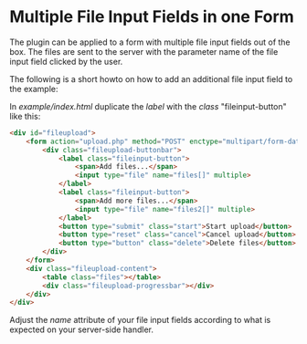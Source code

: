 # Multiple File Input Fields in one Form

The plugin can be applied to a form with multiple file input fields out of the box.
The files are sent to the server with the parameter name of the file input field clicked by the user.

The following is a short howto on how to add an additional file input field to the example:

In *example/index.html* duplicate the *label* with the *class* "fileinput-button" like this:

```html
<div id="fileupload">
    <form action="upload.php" method="POST" enctype="multipart/form-data">
        <div class="fileupload-buttonbar">
            <label class="fileinput-button">
                <span>Add files...</span>
                <input type="file" name="files[]" multiple>
            </label>
            <label class="fileinput-button">
                <span>Add more files...</span>
                <input type="file" name="files2[]" multiple>
            </label>
            <button type="submit" class="start">Start upload</button>
            <button type="reset" class="cancel">Cancel upload</button>
            <button type="button" class="delete">Delete files</button>
        </div>
    </form>
    <div class="fileupload-content">
        <table class="files"></table>
        <div class="fileupload-progressbar"></div>
    </div>
</div>
```

Adjust the *name* attribute of your file input fields according to what is expected on your server-side handler.
